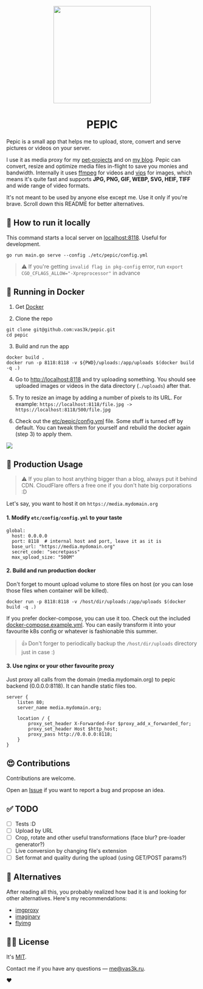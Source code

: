 <div align="center">
  <br>
  <img src="static/images/logo.png" width="256" alt="">
  <h1>PEPIC</h1>
</div>

Pepic is a small app that helps me to upload, store, convert and serve pictures or videos on your server.

I use it as media proxy for my [pet-projects](https://github.com/vas3k/vas3k.club) and on [my blog](https://vas3k.com). 
Pepic can convert, resize and optimize media files in-flight to save you monies and bandwidth. 
Internally it uses [ffmpeg](https://ffmpeg.org/download.html) for videos and [vips](https://libvips.github.io/libvips/install.html) for images,
which means it's quite fast and supports **JPG, PNG, GIF, WEBP, SVG, HEIF, TIFF** and wide range of video formats.  

It's not meant to be used by anyone else except me. Use it only if you're brave. Scroll down this README for better alternatives.

## 🤖 How to run it locally

This command starts a local server on [localhost:8118](http://localhost:8118). Useful for development.

```
go run main.go serve --config ./etc/pepic/config.yml
```

> ⚠️ If you're getting `invalid flag in pkg-config` error, run `export CGO_CFLAGS_ALLOW="-Xpreprocessor"` in advance

## 🐳 Running in Docker

1. Get [Docker](https://www.docker.com/get-started)

2. Clone the repo

```
git clone git@github.com:vas3k/pepic.git
cd pepic
```

3. Build and run the app

```
docker build .
docker run -p 8118:8118 -v ${PWD}/uploads:/app/uploads $(docker build -q .)
```

4. Go to [http://localhost:8118](http://localhost:8118) and try uploading something. 
You should see uploaded images or videos in the data directory (`./uploads`) after that.

5. Try to resize an image by adding a number of pixels to its URL. For example: `https://localhost:8118/file.jpg -> https://localhost:8118/500/file.jpg`

6. Check out the [etc/pepic/config.yml](etc/pepic/config.yml) file. Some stuff is turned off by default.
You can tweak them for yourself and rebuild the docker again (step 3) to apply them.

![](static/images/screenshot1.png)

## 🚢 Production Usage

> ⚠️ If you plan to host anything bigger than a blog, always put it behind CDN. 
> CloudFlare offers a free one if you don't hate big corporations :D

Let's say, you want to host it on `https://media.mydomain.org`

#### 1. Modify `etc/config/config.yml` to your taste

```
global:
  host: 0.0.0.0 
  port: 8118  # internal host and port, leave it as it is
  base_url: "https://media.mydomain.org"
  secret_code: "secretpass"
  max_upload_size: "500M"
```

#### 2. Build and run production docker

Don't forget to mount upload volume to store files on host (or you can lose those files when container will be killed).

```
docker run -p 8118:8118 -v /host/dir/uploads:/app/uploads $(docker build -q .)
```

If you prefer docker-compose, you can use it too. Check out the included [docker-compose.example.yml](docker-compose.example.yml). 
You can easily transform it into your favourite k8s config or whatever is fashionable this summer. 

> 👍 Don't forger to periodically backup the `/host/dir/uploads` directory just in case :)

#### 3. Use nginx or your other favourite proxy

Just proxy all calls from the domain (media.mydomain.org) to pepic backend (0.0.0.0:8118). It can handle static files too.

```
server {
    listen 80;
    server_name media.mydomain.org;

    location / {
        proxy_set_header X-Forwarded-For $proxy_add_x_forwarded_for;
        proxy_set_header Host $http_host;
        proxy_pass http://0.0.0.0:8118;
    }
}
```

## 😍 Contributions

Contributions are welcome.  

Open an [Issue](https://github.com/vas3k/vas3k.club/issues) if you want to report a bug and propose an idea.

## ✅ TODO

- [ ] Tests :D
- [ ] Upload by URL
- [ ] Crop, rotate and other useful transformations (face blur? pre-loader generator?)
- [ ] Live conversion by changing file's extension 
- [ ] Set format and quality during the upload (using GET/POST params?)

## 🤔 Alternatives

After reading all this, you probably realized how bad it is and looking for other alternatives. Here's my recommendations:

- [imgproxy](https://github.com/imgproxy/imgproxy)
- [imaginary](https://github.com/h2non/imaginary)
- [flyimg](https://github.com/flyimg/flyimg)

## 👩‍💼 License 

It's [MIT](LICENSE).

Contact me if you have any questions — [me@vas3k.ru](mailto:me@vas3k.ru).

❤️
